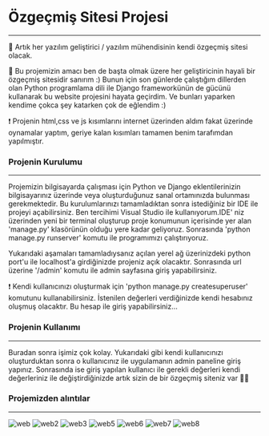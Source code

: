 # Özgeçmiş Sitesi Projesi
---
🎉 Artık her yazılım geliştirici / yazılım mühendisinin kendi özgeçmiş sitesi olacak.

🎯 Bu projemizin amacı ben de başta olmak üzere her geliştiricinin hayali bir özgeçmiş sitesidir sanırım :) Bunun için son günlerde çalıştığım dillerden olan Python programlama dili ile Django frameworkünün de gücünü kullanarak bu website projesini hayata geçirdim. Ve bunları yaparken kendime çokca şey katarken çok de eğlendim :)

❗ Projenin html,css ve js kısımlarını internet üzerinden aldım fakat üzerinde oynamalar yaptım, geriye kalan kısımları tamamen benim tarafımdan yapılmıştır.

### Projenin Kurulumu
---
Projemizin bilgisayarda çalışması için Python ve Django eklentilerinizin bilgisayarınız üzerinde veya oluşturduğunuz sanal ortamınızda bulunması gerekmektedir. Bu kurulumlarınızı tamamladıktan sonra istediğiniz bir IDE ile projeyi açabilirsiniz. Ben tercihimi Visual Studio ile kullanıyorum.IDE' niz üzerinden yeni bir terminal oluşturup proje konumunun içerisinde yer alan 'manage.py' klasörünün olduğu yere kadar geliyoruz. Sonrasında 'python manage.py runserver' komutu ile programımızı çalıştırıyoruz.

Yukarıdaki aşamaları tamamladıysanız açılan yerel ağ üzerinizdeki python port'u ile localhost'a girdiğinizde projeniz açık olacaktır. Sonrasında url üzerine '/admin' komutu ile admin sayfasına giriş yapabilirsiniz.

❗ Kendi kullanıcınızı oluşturmak için 'python manage.py createsuperuser' komutunu kullanabilirsiniz. İstenilen değerleri verdiğinizde kendi hesabınız oluşmuş olacaktır. Bu hesap ile giriş yapabilirsiniz...

### Projenin Kullanımı
---
Buradan sonra işimiz çok kolay. Yukarıdaki gibi kendi kullanıcınızı oluşturduktan sonra o kullanıcınız ile uygulamanın admin paneline giriş yapınız. Sonrasında ise giriş yapılan kullanıcı ile gerekli değerleri kendi değerleriniz ile değiştirdiğinizde artık sizin de bir özgeçmiş siteniz var 🎉🎉

### Projemizden alıntılar
---
![web](https://user-images.githubusercontent.com/94143272/232255538-8ad563ae-059d-477b-829f-663e78c67498.png)
![web2](https://user-images.githubusercontent.com/94143272/232255600-c05ea616-868a-4c21-9d4b-24ce3614dbd9.png)
![web3](https://user-images.githubusercontent.com/94143272/232255601-6dca9ae8-c98e-4d62-9b4a-af988b567e67.png)
![web5](https://user-images.githubusercontent.com/94143272/232255609-3d8bf4cd-2442-474a-91aa-fea1b941b99e.png)
![web6](https://user-images.githubusercontent.com/94143272/232255613-3880d827-7981-4cbd-a0b6-1a40e9c2dd75.png)
![web7](https://user-images.githubusercontent.com/94143272/232255617-4ef3342b-ec35-412e-aa7a-8a8f38a2da76.png)
![web8](https://user-images.githubusercontent.com/94143272/232255634-90c817e9-8280-4b68-8b8c-e7af8619dcd6.png)
